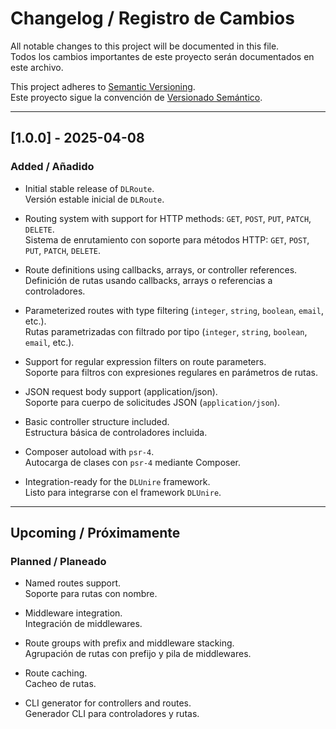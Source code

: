 # Changelog / Registro de Cambios

All notable changes to this project will be documented in this file.  
Todos los cambios importantes de este proyecto serán documentados en este archivo.

This project adheres to [Semantic Versioning](https://semver.org/).  
Este proyecto sigue la convención de [Versionado Semántico](https://semver.org/lang/es/).

---

## [1.0.0] - 2025-04-08

### Added / Añadido

- Initial stable release of `DLRoute`.  
  Versión estable inicial de `DLRoute`.

- Routing system with support for HTTP methods: `GET`, `POST`, `PUT`, `PATCH`, `DELETE`.  
  Sistema de enrutamiento con soporte para métodos HTTP: `GET`, `POST`, `PUT`, `PATCH`, `DELETE`.

- Route definitions using callbacks, arrays, or controller references.  
  Definición de rutas usando callbacks, arrays o referencias a controladores.

- Parameterized routes with type filtering (`integer`, `string`, `boolean`, `email`, etc.).  
  Rutas parametrizadas con filtrado por tipo (`integer`, `string`, `boolean`, `email`, etc.).

- Support for regular expression filters on route parameters.  
  Soporte para filtros con expresiones regulares en parámetros de rutas.

- JSON request body support (application/json).  
  Soporte para cuerpo de solicitudes JSON (`application/json`).

- Basic controller structure included.  
  Estructura básica de controladores incluida.

- Composer autoload with `psr-4`.  
  Autocarga de clases con `psr-4` mediante Composer.

- Integration-ready for the `DLUnire` framework.  
  Listo para integrarse con el framework `DLUnire`.

---

## Upcoming / Próximamente

### Planned / Planeado

- Named routes support.  
  Soporte para rutas con nombre.

- Middleware integration.  
  Integración de middlewares.

- Route groups with prefix and middleware stacking.  
  Agrupación de rutas con prefijo y pila de middlewares.

- Route caching.  
  Cacheo de rutas.

- CLI generator for controllers and routes.  
  Generador CLI para controladores y rutas.
